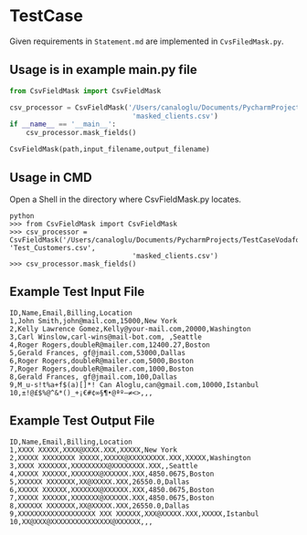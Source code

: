 # TestCase
Given requirements in `Statement.md` are implemented in `CvsFiledMask.py`.

## Usage is in example main.py file

```python
from CsvFieldMask import CsvFieldMask

csv_processor = CsvFieldMask('/Users/canaloglu/Documents/PycharmProjects/TestCaseVodafone', 'Test_Customers.csv',
                              'masked_clients.csv')
if __name__ == '__main__':
    csv_processor.mask_fields()
```
```
CsvFieldMask(path,input_filename,output_filename)
```

## Usage in CMD
Open a Shell in the directory where CsvFieldMask.py locates.
```shell
python
>>> from CsvFieldMask import CsvFieldMask
>>> csv_processor = CsvFieldMask('/Users/canaloglu/Documents/PycharmProjects/TestCaseVodafone', 'Test_Customers.csv',
                              'masked_clients.csv')
>>> csv_processor.mask_fields()
```

## Example Test Input File
```
ID,Name,Email,Billing,Location
1,John Smith,john@mail.com,15000,New York
2,Kelly Lawrence Gomez,Kelly@your-mail.com,20000,Washington
3,Carl Winslow,carl-wins@mail-bot.com, ,Seattle
4,Roger Rogers,doubleR@mailer.com,12400.27,Boston
5,Gerald Frances, gf@jmail.com,53000,Dallas
6,Roger Rogers,doubleR@mailer.com,5000,Boston
7,Roger Rogers,doubleR@mailer.com,1000,Boston
8,Gerald Frances, gf@jmail.com,100,Dallas
9,M_u-s!t%a+f$(a)[]*! Can Aloglu,can@gmail.com,10000,Istanbul
10,±!@£$%@^&*()_+¡€#¢∞§¶•@ªº–≠<>,,,
```

## Example Test Output File
```
ID,Name,Email,Billing,Location
1,XXXX XXXXX,XXXX@XXXX.XXX,XXXXX,New York
2,XXXXX XXXXXXXX XXXXX,XXXXX@XXXXXXXXX.XXX,XXXXX,Washington
3,XXXX XXXXXXX,XXXXXXXXX@XXXXXXXX.XXX,,Seattle
4,XXXXX XXXXXX,XXXXXXX@XXXXXX.XXX,4850.0675,Boston
5,XXXXXX XXXXXXX,XX@XXXXX.XXX,26550.0,Dallas
6,XXXXX XXXXXX,XXXXXXX@XXXXXX.XXX,4850.0675,Boston
7,XXXXX XXXXXX,XXXXXXX@XXXXXX.XXX,4850.0675,Boston
8,XXXXXX XXXXXXX,XX@XXXXX.XXX,26550.0,Dallas
9,XXXXXXXXXXXXXXXXXXX XXX XXXXXX,XXX@XXXXX.XXX,XXXXX,Istanbul
10,XX@XXX@XXXXXXXXXXXXXXX@XXXXXX,,,
```


